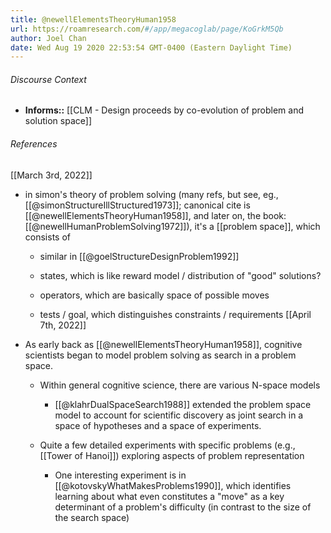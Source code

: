 ```yaml
---
title: @newellElementsTheoryHuman1958
url: https://roamresearch.com/#/app/megacoglab/page/KoGrkM5Qb
author: Joel Chan
date: Wed Aug 19 2020 22:53:54 GMT-0400 (Eastern Daylight Time)
---
```




###### Discourse Context

- **Informs::** [[CLM - Design proceeds by co-evolution of problem and solution space]]

###### References

[[March 3rd, 2022]]

- in simon's theory of problem solving (many refs, but see, eg., [[@simonStructureIllStructured1973]]; canonical cite is [[@newellElementsTheoryHuman1958]], and later on, the book: [[@newellHumanProblemSolving1972]]), it's a [[problem space]], which consists of

    - similar in [[@goelStructureDesignProblem1992]]

    - states, which is like reward model / distribution of "good" solutions?

    - operators, which are basically space of possible moves

    - tests / goal, which distinguishes constraints / requirements
[[April 7th, 2022]]

- As early back as [[@newellElementsTheoryHuman1958]], cognitive scientists began to model problem solving as search in a problem space.

    - Within general cognitive science, there are various N-space models

        - [[@klahrDualSpaceSearch1988]] extended the problem space model to account for scientific discovery as joint search in a space of hypotheses and a space of experiments.

    - Quite a few detailed experiments with specific problems (e.g., [[Tower of Hanoi]]) exploring aspects of problem representation

        - One interesting experiment is in [[@kotovskyWhatMakesProblems1990]], which identifies learning about what even constitutes a "move" as a key determinant of a problem's difficulty (in contrast to the size of the search space)
